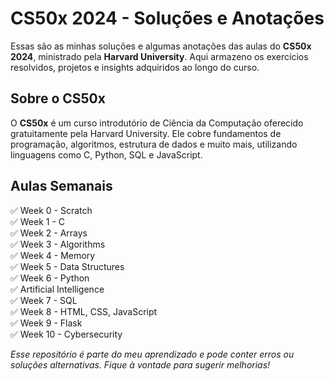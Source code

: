 # CS50x 2024 - Soluções e Anotações

Essas são as minhas soluções e algumas anotações das aulas do **CS50x 2024**, ministrado pela **Harvard University**. Aqui armazeno os exercícios resolvidos, projetos e insights adquiridos ao longo do curso.

## Sobre o CS50x

O **CS50x** é um curso introdutório de Ciência da Computação oferecido gratuitamente pela Harvard University. Ele cobre fundamentos de programação, algoritmos, estrutura de dados e muito mais, utilizando linguagens como C, Python, SQL e JavaScript.

## Aulas Semanais

✅ Week 0 - Scratch  
✅ Week 1 - C  
✅ Week 2 - Arrays  
✅ Week 3 - Algorithms  
✅ Week 4 - Memory  
✅ Week 5 - Data Structures  
✅ Week 6 - Python  
✅ Artificial Intelligence  
✅ Week 7 - SQL  
✅ Week 8 - HTML, CSS, JavaScript  
✅ Week 9 - Flask  
✅ Week 10 - Cybersecurity  

*Esse repositório é parte do meu aprendizado e pode conter erros ou soluções alternativas. Fique à vontade para sugerir melhorias!*

